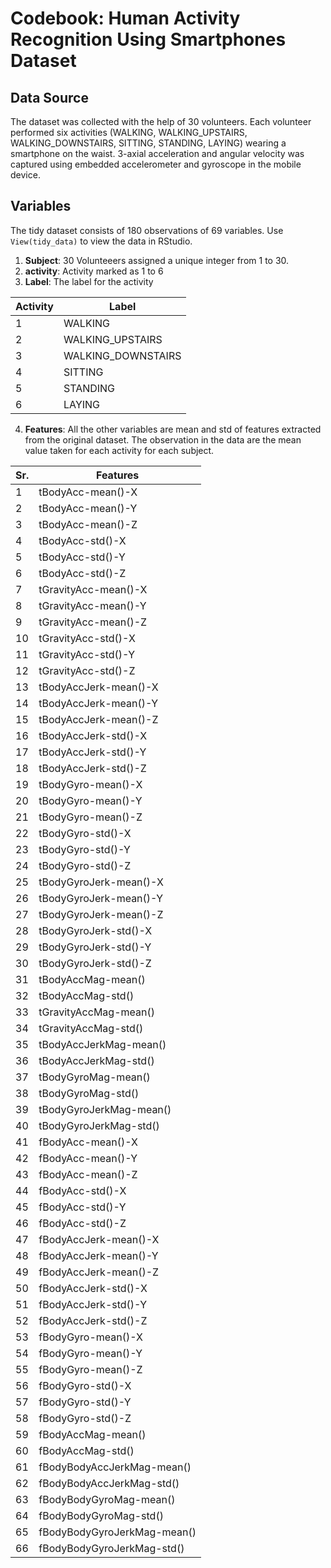 Codebook: Human Activity Recognition Using Smartphones Dataset
================

## Data Source

The dataset was collected with the help of 30 volunteers. Each volunteer performed six activities (WALKING, WALKING_UPSTAIRS, WALKING_DOWNSTAIRS, SITTING, STANDING, LAYING) wearing a smartphone on the waist. 3-axial acceleration and angular velocity was captured using embedded accelerometer and gyroscope in the mobile device.


## Variables

The tidy dataset consists of 180 observations of 69 variables. 
Use `View(tidy_data)` to view the data in RStudio.

1. **Subject**: 30 Volunteeers assigned a unique integer from 1 to 30.
2. **activity**: Activity marked as 1 to 6
3. **Label**: The label for the activity

Activity | Label
---------|---------
       1 | WALKING
       2 | WALKING_UPSTAIRS
       3 | WALKING_DOWNSTAIRS
       4 | SITTING
       5 | STANDING
       6 | LAYING

4. **Features**: All the other variables are mean and std of features extracted from the original dataset. The observation in the data are the mean value taken for each activity for each subject.

Sr.| Features
---|------------------------
1  |  tBodyAcc-mean()-X
2	 |  tBodyAcc-mean()-Y
3	 |  tBodyAcc-mean()-Z
4	 |  tBodyAcc-std()-X
5	 |  tBodyAcc-std()-Y
6	 |  tBodyAcc-std()-Z 
7	 |  tGravityAcc-mean()-X
8	 |  tGravityAcc-mean()-Y
9	 |  tGravityAcc-mean()-Z
10 |  tGravityAcc-std()-X
11 |  tGravityAcc-std()-Y
12 |  tGravityAcc-std()-Z
13 |	tBodyAccJerk-mean()-X
14 |	tBodyAccJerk-mean()-Y
15 |	tBodyAccJerk-mean()-Z
16 |	tBodyAccJerk-std()-X
17 |	tBodyAccJerk-std()-Y
18 |	tBodyAccJerk-std()-Z
19 |	tBodyGyro-mean()-X
20 |	tBodyGyro-mean()-Y
21 |	tBodyGyro-mean()-Z
22 |	tBodyGyro-std()-X
23 |	tBodyGyro-std()-Y
24 | 	tBodyGyro-std()-Z
25 |	tBodyGyroJerk-mean()-X
26 |	tBodyGyroJerk-mean()-Y
27 |	tBodyGyroJerk-mean()-Z
28 |	tBodyGyroJerk-std()-X
29 |	tBodyGyroJerk-std()-Y
30 |	tBodyGyroJerk-std()-Z
31 |	tBodyAccMag-mean()
32 |	tBodyAccMag-std()
33 |	tGravityAccMag-mean()
34 |	tGravityAccMag-std()
35 |	tBodyAccJerkMag-mean()
36 |	tBodyAccJerkMag-std()
37 |	tBodyGyroMag-mean()
38 |	tBodyGyroMag-std()
39 |	tBodyGyroJerkMag-mean()
40 |	tBodyGyroJerkMag-std()
41 |	fBodyAcc-mean()-X
42 |	fBodyAcc-mean()-Y
43 |	fBodyAcc-mean()-Z
44 |	fBodyAcc-std()-X
45 |	fBodyAcc-std()-Y
46 |	fBodyAcc-std()-Z
47 |	fBodyAccJerk-mean()-X
48 |	fBodyAccJerk-mean()-Y
49 |	fBodyAccJerk-mean()-Z
50 |	fBodyAccJerk-std()-X
51 |	fBodyAccJerk-std()-Y
52 |	fBodyAccJerk-std()-Z
53 |	fBodyGyro-mean()-X
54 |	fBodyGyro-mean()-Y
55 |	fBodyGyro-mean()-Z
56 |	fBodyGyro-std()-X
57 |	fBodyGyro-std()-Y
58 |	fBodyGyro-std()-Z
59 |	fBodyAccMag-mean()
60 |	fBodyAccMag-std()
61 |	fBodyBodyAccJerkMag-mean()
62 |	fBodyBodyAccJerkMag-std()
63 |	fBodyBodyGyroMag-mean()
64 |	fBodyBodyGyroMag-std()
65 |	fBodyBodyGyroJerkMag-mean()
66 |	fBodyBodyGyroJerkMag-std()